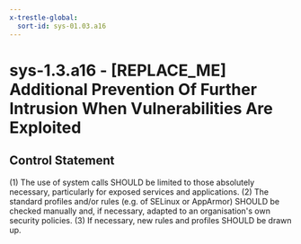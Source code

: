 ```yaml
---
x-trestle-global:
  sort-id: sys-01.03.a16
---
```


# sys-1.3.a16 - \[REPLACE_ME\] Additional Prevention Of Further Intrusion When Vulnerabilities Are Exploited

## Control Statement

(1) The use of system calls SHOULD be limited to those absolutely necessary, particularly for
exposed services and applications. (2) The standard profiles and/or rules (e.g. of SELinux or
AppArmor) SHOULD be checked manually and, if necessary, adapted to an organisation's own
security policies. (3) If necessary, new rules and profiles SHOULD be drawn up.
